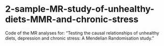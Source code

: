 # 2-sample-MR-study-of-unhealthy-diets-MMR-and-chronic-stress
Code of the MR analyses for: “Testing the causal relationships of unhealthy diets, depression and chronic stress: A Mendelian Randomisation study.”
